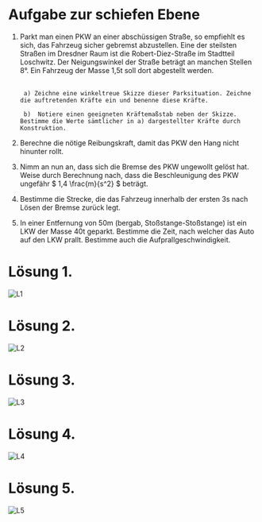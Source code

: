 # Aufgabe zur schiefen Ebene

1. Parkt man einen PKW an einer abschüssigen Straße, so empfiehlt es sich, das Fahrzeug sicher gebremst abzustellen. Eine der steilsten Straßen im Dresdner Raum ist die Robert-Diez-Straße im Stadtteil Loschwitz. Der Neigungswinkel der Straße beträgt an manchen Stellen 8°. Ein Fahrzeug der Masse 1,5t soll dort abgestellt werden. <br> <br>
       
        a) Zeichne eine winkeltreue Skizze dieser Parksituation. Zeichne die auftretenden Kräfte ein und benenne diese Kräfte.

        b)  Notiere einen geeigneten Kräftemaßstab neben der Skizze. Bestimme die Werte sämtlicher in a) dargestellter Kräfte durch Konstruktion.

2. Berechne die nötige Reibungskraft, damit das PKW den Hang nicht hinunter rollt.

3. Nimm an nun an, dass sich die Bremse des PKW ungewollt gelöst hat. Weise durch 	Berechnung nach, dass die Beschleunigung des PKW ungefähr $ 1,4 \frac{m}{s^2} $ beträgt.

4. Bestimme die Strecke, die das Fahrzeug innerhalb der ersten 3s nach Lösen der Bremse zurück legt.

5. In einer Entfernung von 50m (bergab, Stoßstange-Stoßstange) ist ein LKW der Masse 40t geparkt. Bestimme die Zeit, nach welcher das Auto auf den LKW prallt. Bestimme auch die Aufprallgeschwindigkeit.

# Lösung 1.

![L1](https://diversewolken.ddns.net/nextcloud/index.php/s/AGcpFGySB5mbyb8/download)

# Lösung 2.

![L2](https://diversewolken.ddns.net/nextcloud/index.php/s/f6bjw54qdmgywnH/download)

# Lösung 3.

![L3](https://diversewolken.ddns.net/nextcloud/index.php/s/npPbHfLqCiCAWR2/download)

# Lösung 4.

![L4](https://diversewolken.ddns.net/nextcloud/index.php/s/z52NZSrJE8AxFTf/download)

# Lösung 5.

![L5](https://diversewolken.ddns.net/nextcloud/index.php/s/XnSCfCAw6Jx9W9k/download)